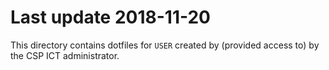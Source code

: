# Last update 2018-11-20

This directory contains dotfiles for `USER` created by (provided access to) by the CSP ICT administrator.
